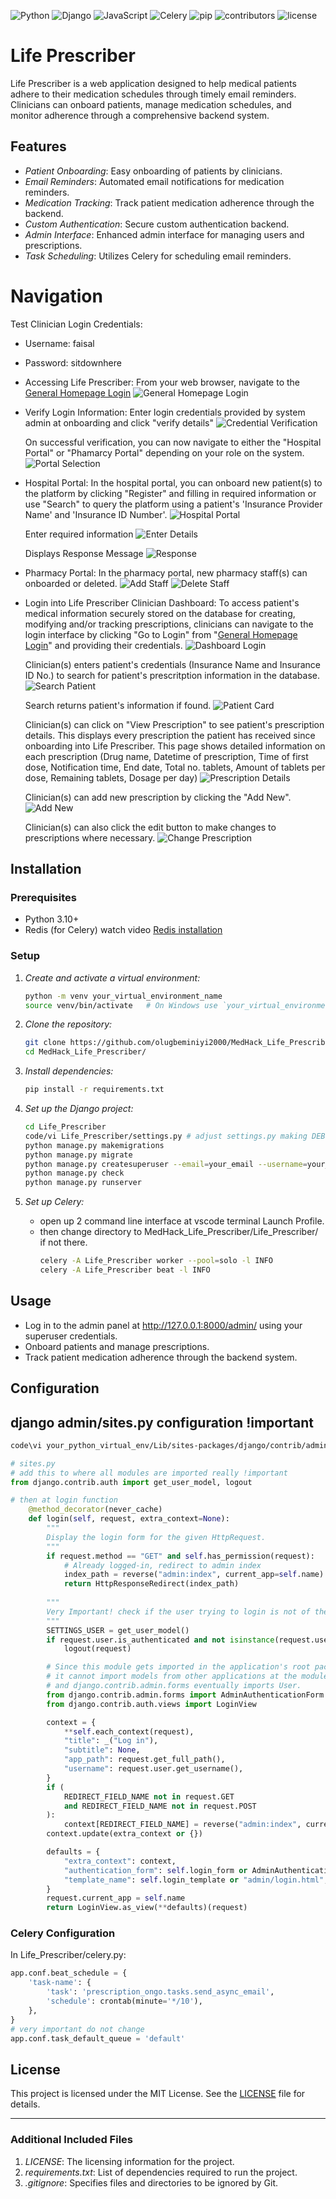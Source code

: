 ![Python](https://img.shields.io/badge/Python-43.1%25-brightgreen.svg) ![Django](https://img.shields.io/badge/Django-43.1%25-brightgreen.svg) ![JavaScript](https://img.shields.io/badge/JavaScript-0.8%25-lightgrey.svg) ![Celery](https://img.shields.io/badge/Celery-43.1%25-brightgreen.svg) ![pip](https://img.shields.io/badge/pip-43.1%25-brightgreen.svg) ![contributors](https://img.shields.io/badge/contributors-3-orange.svg) ![license](https://img.shields.io/badge/license-MIT-blue.svg)

# Life Prescriber

Life Prescriber is a web application designed to help medical patients adhere to their medication schedules through timely email reminders. Clinicians can onboard patients, manage medication schedules, and monitor adherence through a comprehensive backend system.

## Features

- *Patient Onboarding*: Easy onboarding of patients by clinicians.
- *Email Reminders*: Automated email notifications for medication reminders.
- *Medication Tracking*: Track patient medication adherence through the backend.
- *Custom Authentication*: Secure custom authentication backend.
- *Admin Interface*: Enhanced admin interface for managing users and prescriptions.
- *Task Scheduling*: Utilizes Celery for scheduling email reminders.

# Navigation

Test Clinician Login Credentials:
   - Username: faisal
   - Password: sitdownhere

- Accessing Life Prescriber:
   From your web browser, navigate to the [General Homepage Login](https://turingmachines.pythonanywhere.com/prescription_ongo/general_home/)
   ![General Homepage Login](images/image.png)

- Verify Login Information:
   Enter login credentials provided by system admin at onboarding and click "verify details"
   ![Credential Verification](images/image-1.png)

   On successful verification, you can now navigate to either the "Hospital Portal" or "Phamarcy Portal" depending on your role on the system. 
   ![Portal Selection](images/image-2.png)

- Hospital Portal:
   In the hospital portal, you can onboard new patient(s) to the platform by clicking "Register" and filling in required information or use "Search" to query the platform using a patient's 'Insurance Provider Name' and 'Insurance ID Number'.
   ![Hospital Portal](images/image-3.png)

   Enter required information
   ![Enter Details](images/image-5.png)

   Displays Response Message
   ![Response](images/image-6.png)

- Pharmacy Portal:
   In the pharmacy portal, new pharmacy staff(s) can onboarded or deleted.
   ![Add Staff](images/image-7.png)
   ![Delete Staff](images/image-8.png)

- Login into Life Prescriber Clinician Dashboard:
   To access patient's medical information securely stored on the database for creating, modifying and/or tracking prescriptions, clinicians can navigate to the login interface by clicking "Go to Login" from "[General Homepage Login](https://turingmachines.pythonanywhere.com/prescription_ongo/general_home/)" and providing their credentials.
   ![Dashboard Login](images/image-9.png)

   Clinician(s) enters patient's credentials (Insurance Name and Insurance ID No.) to search for patient's prescritption information in the database.
   ![Search Patient](images/image-10.png)

   Search returns patient's information if found.
   ![Patient Card](images/image-11.png)

   Clinician(s) can click on "View Prescription" to see patient's prescription details. This displays every prescription the patient has received since onboarding into Life Prescriber. This page shows detailed information on each prescription (Drug name, Datetime of prescription, Time of first dose, Notification time, End date, Total no. tablets, Amount of tablets per dose, Remaining tablets, Dosage per day)
   ![Prescription Details](images/image-12.png)

   Clinician(s) can add new prescription by clicking the "Add New".
   ![Add New](images/image-13.png)

   Clinician(s) can also click the edit button to make changes to prescriptions where necessary.
   ![Change Prescription](images/image-14.png)



## Installation

### Prerequisites

- Python 3.10+
- Redis (for Celery) watch video [Redis installation](https://www.youtube.com/watch?v=DLKzd3bvgt8&t=197s)

### Setup

1. *Create and activate a virtual environment:*
      ```sh
      python -m venv your_virtual_environment_name
      source venv/bin/activate   # On Windows use `your_virtual_environment_name\Scripts\activate`
      ```

3. *Clone the repository:*
      ```sh
      git clone https://github.com/olugbeminiyi2000/MedHack_Life_Prescriber.git
      cd MedHack_Life_Prescriber/
      ```
      
5. *Install dependencies:*
      ```sh
      pip install -r requirements.txt
      ```

7. *Set up the Django project:*
      ```sh
      cd Life_Prescriber
      code/vi Life_Prescriber/settings.py # adjust settings.py making DEBUG=True, TIME_ZONE = "Continent/City", EMAIL_HOST_USER to your test email adress, and finally set EMAIL_HOST_PASSWORD using google SMTP Authentication.
      python manage.py makemigrations
      python manage.py migrate
      python manage.py createsuperuser --email=your_email --username=your_username
      python manage.py check
      python manage.py runserver
      ```

9. *Set up Celery:*
   - open up 2 command line interface at vscode terminal Launch Profile.
   - then change directory to MedHack_Life_Prescriber/Life_Prescriber/ if not there.
      ```sh
      celery -A Life_Prescriber worker --pool=solo -l INFO
      celery -A Life_Prescriber beat -l INFO
      ```

## Usage

- Log in to the admin panel at http://127.0.0.1:8000/admin/ using your superuser credentials.
- Onboard patients and manage prescriptions.
- Track patient medication adherence through the backend system.

## Configuration
## django admin/sites.py configuration !important
   ```sh
   code\vi your_python_virtual_env/Lib/sites-packages/django/contrib/admin/sites.py
   ```
   ```py
   # sites.py
   # add this to where all modules are imported really !important
   from django.contrib.auth import get_user_model, logout
   
   # then at login function
       @method_decorator(never_cache)
       def login(self, request, extra_context=None):
           """
           Display the login form for the given HttpRequest.
           """
           if request.method == "GET" and self.has_permission(request):
               # Already logged-in, redirect to admin index
               index_path = reverse("admin:index", current_app=self.name)
               return HttpResponseRedirect(index_path)
            
           """
           Very Important! check if the user trying to login is not of the settings.AUTH_USER_MODEL
           """
           SETTINGS_USER = get_user_model()
           if request.user.is_authenticated and not isinstance(request.user, SETTINGS_USER):
               logout(request)
   
           # Since this module gets imported in the application's root package,
           # it cannot import models from other applications at the module level,
           # and django.contrib.admin.forms eventually imports User.
           from django.contrib.admin.forms import AdminAuthenticationForm
           from django.contrib.auth.views import LoginView
   
           context = {
               **self.each_context(request),
               "title": _("Log in"),
               "subtitle": None,
               "app_path": request.get_full_path(),
               "username": request.user.get_username(),
           }
           if (
               REDIRECT_FIELD_NAME not in request.GET
               and REDIRECT_FIELD_NAME not in request.POST
           ):
               context[REDIRECT_FIELD_NAME] = reverse("admin:index", current_app=self.name)
           context.update(extra_context or {})
   
           defaults = {
               "extra_context": context,
               "authentication_form": self.login_form or AdminAuthenticationForm,
               "template_name": self.login_template or "admin/login.html",
           }
           request.current_app = self.name
           return LoginView.as_view(**defaults)(request)
   ```

### Celery Configuration

In Life_Prescriber/celery.py:
   ```python
   app.conf.beat_schedule = {
       'task-name': {
           'task': 'prescription_ongo.tasks.send_async_email',
           'schedule': crontab(minute='*/10'),
       },
   }
   # very important do not change
   app.conf.task_default_queue = 'default'
   ```

## License

This project is licensed under the MIT License. See the [LICENSE](LICENSE) file for details.

---

### Additional Included Files

1. *LICENSE*: The licensing information for the project.
2. *requirements.txt*: List of dependencies required to run the project.
3. *.gitignore*: Specifies files and directories to be ignored by Git.
